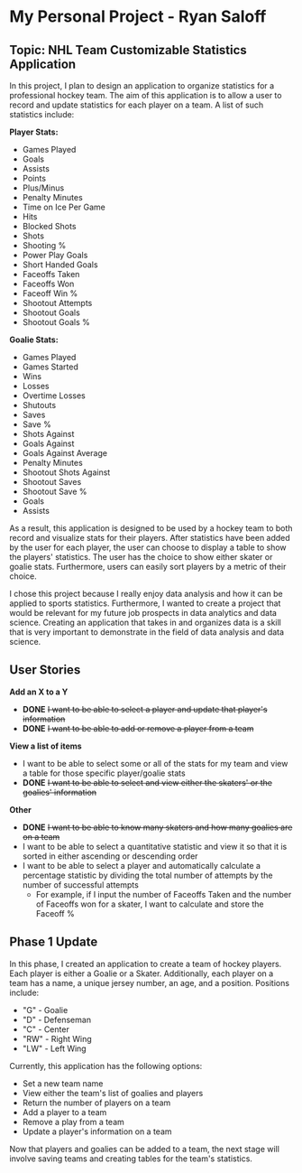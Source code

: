 # My Personal Project - Ryan Saloff
## Topic: NHL Team Customizable Statistics Application

In this project, I plan to design an application to organize statistics for a professional hockey team.
The aim of this application is to allow a user to record and update statistics for each player on a team.
A list of such statistics include:

**Player Stats:**
- Games Played
- Goals
- Assists
- Points
- Plus/Minus
- Penalty Minutes 
- Time on Ice Per Game 
- Hits
- Blocked Shots
- Shots
- Shooting %
- Power Play Goals
- Short Handed Goals
- Faceoffs Taken
- Faceoffs Won
- Faceoff Win %
- Shootout Attempts
- Shootout Goals
- Shootout Goals %

**Goalie Stats:**
- Games Played
- Games Started
- Wins
- Losses
- Overtime Losses
- Shutouts
- Saves
- Save %
- Shots Against
- Goals Against
- Goals Against Average
- Penalty Minutes
- Shootout Shots Against
- Shootout Saves
- Shootout Save %
- Goals
- Assists

As a result, this application is designed to be used by a hockey team to both record and visualize stats for their players.
After statistics have been added by the user for each player, the user can choose to display a table to show 
the players' statistics. The user has the choice to show either skater or goalie stats.
Furthermore, users can easily sort players by a metric of their choice.

I chose this project because I really enjoy data analysis and how it can be applied to  sports statistics.
Furthermore, I wanted to create a project that would be relevant for my future job prospects in data analytics and
data science. Creating an application that takes in and organizes data is a skill that is very important to demonstrate
in the field of data analysis and data science.

## User Stories
**Add an X to a Y** 
- **DONE** ~~I want to be able to select a player and update that player's information~~ 
- **DONE** ~~I want to be able to add or remove a player from a team~~

**View a list of items**
- I want to be able to select some or all of the stats for my team and view a table for those specific player/goalie
stats
- **DONE** ~~I want to be able to select and view either the skaters' or the goalies' information~~  

**Other**
- **DONE** ~~I want to be able to know many skaters and how many goalies are on a team~~ 
- I want to be able to select a quantitative statistic and view it so that it is sorted in either ascending or
descending order
- I want to be able to select a player and automatically calculate a percentage statistic by dividing the total number
of attempts by the number of successful attempts
  - For example, if I input the number of Faceoffs Taken and the number of Faceoffs won for a skater, I want to
  calculate and store the Faceoff %

## Phase 1 Update
In this phase, I created an application to create a team of hockey players. Each player is either a Goalie or a Skater.
Additionally, each player on a team has a name, a unique jersey number, an age, and a position. Positions include:

- "G" - Goalie
- "D" - Defenseman
- "C" - Center
- "RW" - Right Wing
- "LW" - Left Wing

Currently, this application has the following options: 
- Set a new team name
- View either the team's list of goalies and players
- Return the number of players on a team
- Add a player to a team
- Remove a play from a team
- Update a player's information on a team

Now that players and goalies can be added to a team, the next stage will involve saving teams and creating
tables for the team's statistics.
